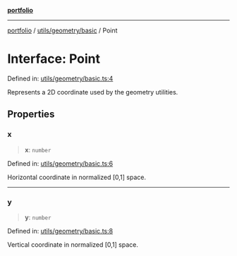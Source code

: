 [**portfolio**](../../../../README.md)

***

[portfolio](../../../../modules.md) / [utils/geometry/basic](../README.md) / Point

# Interface: Point

Defined in: [utils/geometry/basic.ts:4](https://github.com/tnorlund/Portfolio/blob/c5a31011061812ff6d35ddf81f0645f4d9523843/portfolio/utils/geometry/basic.ts#L4)

Represents a 2D coordinate used by the geometry utilities.

## Properties

### x

> **x**: `number`

Defined in: [utils/geometry/basic.ts:6](https://github.com/tnorlund/Portfolio/blob/c5a31011061812ff6d35ddf81f0645f4d9523843/portfolio/utils/geometry/basic.ts#L6)

Horizontal coordinate in normalized [0,1] space.

***

### y

> **y**: `number`

Defined in: [utils/geometry/basic.ts:8](https://github.com/tnorlund/Portfolio/blob/c5a31011061812ff6d35ddf81f0645f4d9523843/portfolio/utils/geometry/basic.ts#L8)

Vertical coordinate in normalized [0,1] space.
